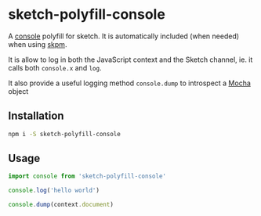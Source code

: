 # sketch-polyfill-console

A [console](https://developer.mozilla.org/en-US/docs/Web/API/Console) polyfill for sketch. It is automatically included (when needed) when using [skpm](https://github.com/skpm/skpm).

It is allow to log in both the JavaScript context and the Sketch channel, ie. it calls both `console.x` and `log`.

It also provide a useful logging method `console.dump` to introspect a [Mocha](https://github.com/logancollins/Mocha) object

## Installation

```bash
npm i -S sketch-polyfill-console
```

## Usage

```js
import console from 'sketch-polyfill-console'

console.log('hello world')

console.dump(context.document)
```
